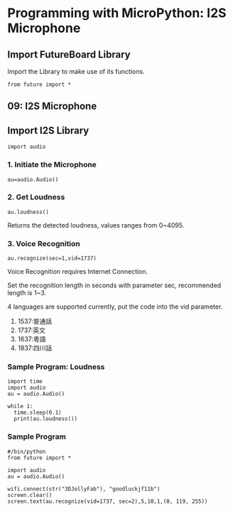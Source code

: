 # Programming with MicroPython: I2S Microphone

## Import FutureBoard Library

Import the Library to make use of its functions.

    from future import *
    
## 09: I2S Microphone

## Import I2S Library

    import audio
    
### 1. Initiate the Microphone

    au=audio.Audio()
    
### 2. Get Loudness

    au.loudness()
    
Returns the detected loudness, values ranges from 0~4095.

### 3. Voice Recognition

    au.recognize(sec=1,vid=1737)

Voice Recognition requires Internet Connection.

Set the recognition length in seconds with parameter sec, recommended length is 1~3.

4 languages are supported currently, put the code into the vid parameter.

1. 1537:普通話
2. 1737:英文
3. 1637:粵語
4. 1837:四川話

### Sample Program: Loudness

    import time
    import audio
    au = audio.Audio() 
    
    while 1:
      time.sleep(0.1)
      print(au.loudness())
  
### Sample Program

    #/bin/python
    from future import *
    
    import audio
    au = audio.Audio()

    wifi.connect(str("3DJollyFab"), "goodluckjf11b")
    screen.clear()
    screen.text(au.recognize(vid=1737, sec=2),5,10,1,(0, 119, 255))

